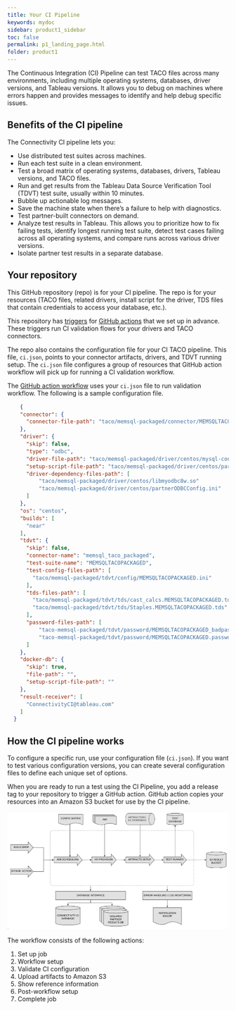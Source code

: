 ```yaml
---
title: Your CI Pipeline
keywords: mydoc
sidebar: product1_sidebar
toc: false
permalink: p1_landing_page.html
folder: product1
---
```


The Continuous Integration (CI) Pipeline can test TACO files across many environments, including multiple operating systems, databases, driver versions, and Tableau versions. It allows you to debug on machines where errors happen and provides messages to identify and help debug specific issues.

## Benefits of the CI pipeline

The Connectivity CI pipeline lets you:

* Use distributed test suites across machines.
* Run each test suite in a clean environment.
* Test a broad matrix of operating systems, databases, drivers, Tableau versions, and TACO files.
* Run and get results from the Tableau Data Source Verification Tool (TDVT) test suite, usually within 10 minutes.
* Bubble up actionable log messages.
* Save the machine state when there’s a failure to help with diagnostics.
* Test partner-built connectors on demand.
* Analyze test results in Tableau. This allows you to prioritize how to fix failing tests, identify longest running test suite, detect test cases failing across all operating systems, and compare runs across various driver versions.
* Isolate partner test results in a separate database.

## Your repository

This GitHub repository (repo) is for your CI pipeline. The repo is for your resources (TACO files, related drivers, install script for the driver, TDS files that contain credentials to access your database, etc.).

This repository has [triggers](https://docs.github.com/en/actions/reference/events-that-trigger-workflows) for [GitHub actions](https://docs.github.com/en/actions/learn-github-actions/introduction-to-github-actions) that we set up in advance. These triggers run CI validation flows for your drivers and TACO connectors.

The repo also contains the configuration file for your CI TACO pipeline. This file, `ci.json`, points to your connector artifacts, drivers, and TDVT running setup. The `ci.json` file configures a group of resources that GitHub action workflow will pick up for running a CI validation workflow.

The [GitHub action workflow](https://docs.github.com/en/actions/reference/workflow-syntax-for-github-actions) uses your `ci.json` file to run validation workflow. The following is a sample configuration file.
<a id="config_file"></a>
```json
    {
    "connector": {
      "connector-file-path": "taco/memsql-packaged/connector/MEMSQLTACOPACKAGED.taco"
    },
    "driver": {
      "skip": false,
      "type": "odbc",
      "driver-file-path": "taco/memsql-packaged/driver/centos/mysql-connector-odbc-8.0.13-1.el7.x86_64.rpm",
      "setup-script-file-path": "taco/memsql-packaged/driver/centos/partnerODBCSetup-centos.sh",
      "driver-dependency-files-path": [
          "taco/memsql-packaged/driver/centos/libmyodbc8w.so"
          "taco/memsql-packaged/driver/centos/partnerODBCConfig.ini"
      ]
    },
    "os": "centos",
    "builds": [
      "near"
    ],
    "tdvt": {
      "skip": false,
      "connector-name": "memsql_taco_packaged",
      "test-suite-name": "MEMSQLTACOPACKAGED",
      "test-config-files-path": [
        "taco/memsql-packaged/tdvt/config/MEMSQLTACOPACKAGED.ini"
      ],
      "tds-files-path": [
        "taco/memsql-packaged/tdvt/tds/cast_calcs.MEMSQLTACOPACKAGED.tds",
        "taco/memsql-packaged/tdvt/tds/Staples.MEMSQLTACOPACKAGED.tds"
      ],
      "password-files-path": [
          "taco-memsql-packaged/tdvt/password/MEMSQLTACOPACKAGED_badpassword.password",
          "taco-memsql-packaged/tdvt/password/MEMSQLTACOPACKAGED.password"
      ]
    },
    "docker-db": {
      "skip": true,
      "file-path": "",
      "setup-script-file-path": ""
    },
    "result-receiver": [
      "ConnectivityCI@tableau.com"
    ]
  }
```

## How the CI pipeline works

To configure a specific run, use your configuration file (`ci.json`). If you want to test various configuration versions, you can create several configuration files to define each unique set of options.

When you are ready to run a test using the CI Pipeline, you add a release tag to your repository to trigger a GitHub action. GitHub action copies your resources into an Amazon S3 bucket for use by the CI pipeline.

<img src="images/connectivity_ci_pipeline_flow.jpg" alt="Connectivity CI pipeline flow" />

The workflow consists of the following actions:
1. Set up job
2. Workflow setup
3. Validate CI configuration
4. Upload artifacts to Amazon S3
5. Show reference information
6. Post-workflow setup
7. Complete job
